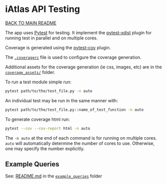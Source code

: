 # iAtlas API Testing

[BACK TO MAIN README](../README.md)

The app uses [Pytest](https://docs.pytest.org/) for testing. It implement the [pytest-xdist](https://pypi.org/project/pytest-xdist/) plugin for running test in parallel and on multiple cores.

Coverage is generated using the [pytest-cov](https://pypi.org/project/pytest-cov/) plugin.

The [`.coveragerc`](./.coveragerc) file is used to configure the coverage generation.

Additional assets for the coverage generation (ie css, images, etc) are in the [`coverage_assets/`](./coverage_assets/) folder.

To run a test module simple run:

```bash
pytest path/to/the/test_file.py -n auto
```

An individual test may be run in the same manner with:

```bash
pytest path/to/the/test_file.py::name_of_test_function -n auto
```

To generate coverage html run:

```bash
pytest --cov --cov-report html -n auto
```

The `-n auto` at the end of each command is for running on multiple cores. `auto` will automatically determine the number of cores to use. Otherwise, one may specify the number explicitly.

## Example Queries

See: [README.md](./../example_queries/README.md) in the [`example_queries`](./../example_queries/) folder
